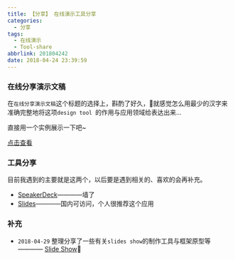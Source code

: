 ```yaml
---
title: 【分享】 在线演示工具分享
categories:
  - 分享
tags:
  - 在线演示
  - Tool-share
abbrlink: 201804242
date: 2018-04-24 23:39:59
---
```


### 在线分享演示文稿

在`在线分享演示文稿`这个标题的选择上，斟酌了好久，🙊就感觉怎么用最少的汉字来准确完整地将这项`design tool `的作用与应用领域给表达出来...

直接用一个实例展示一下吧~

[点击查看](https://slides.com/zhouie/deck/embed?style=dark)


### 工具分享
目前我遇到的主要就是这两个，以后要是遇到相关的、喜欢的会再补充。

* [SpeakerDeck](https://speakerdeck.com)————墙了
* [Slides](https://slides.com)————国内可访问，个人很推荐这个应用


### 补充
* `2018-04-29` 
整理分享了一些有关`slides show`的制作工具与框架原型等 ———— [Slide Show](http://p7n85i5tr.bkt.clouddn.com/zhouie/file/SlideShow%20Bookmarks.html)👣